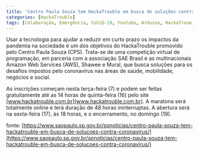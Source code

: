 ```yaml
---
title: 'Centro Paula Souza tem HackaTrouble em busca de soluções contra coronavírus'
categories: [HackaTrouble]
tags: [Colaboração, Emergência, CoViD-19, Youtube, Arduino, HackaTroue, Centro Paula Souza]
---
```


Usar a tecnologia para ajudar a reduzir em curto prazo os impactos da pandemia na sociedade é um dos objetivos do HackaTrouble promovido pelo Centro Paula Souza (CPS). Trata-se de uma competição virtual de programação, em parceria com a associação SAE Brasil e as multinacionais Amazon Web Services (AWS), Shawee e Mural, que busca soluções para os desafios impostos pelo coronavírus nas áreas de saúde, mobilidade, negócios e social.
<!--more-->
As inscrições começam nesta terça-feira (7) e podem ser feitas gratuitamente até as 14 horas de quinta-feira (16) pelo site [www.hackatrouble.com.br](www.hackatrouble.com.br). A maratona será totalmente online e terá duração de 48 horas ininterruptas. A abertura será na sexta-feira (17), às 18 horas, e o encerramento, no domingo (19).

fonte: [https://www.saopaulo.sp.gov.br/spnoticias/centro-paula-souza-tem-hackatrouble-em-busca-de-solucoes-contra-coronavirus/](https://www.saopaulo.sp.gov.br/spnoticias/centro-paula-souza-tem-hackatrouble-em-busca-de-solucoes-contra-coronavirus/)